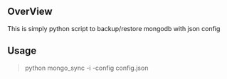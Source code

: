 ## OverView

This is simply python script to backup/restore mongodb with json config

## Usage

> python mongo_sync -i -config config.json
